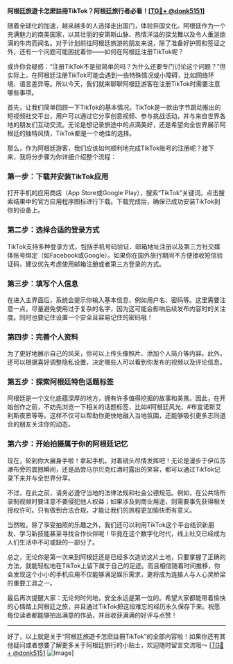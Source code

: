 **阿根廷旅遊卡怎麽註冊TikTok？阿根廷旅行者必看！[[TG💪+ @donk5151](https://t.me/s/donk5151)]**

随着全球化的加速，越来越多的人选择走出国门，体验异国文化。阿根廷作为一个充满魅力的南美国家，以其壮丽的安第斯山脉、热情洋溢的探戈舞以及令人垂涎欲滴的牛肉而闻名。对于计划前往阿根廷旅游的朋友来说，除了准备好护照和签证之外，还有一个问题可能困扰着你——如何在阿根廷注册TikTok呢？

或许你会疑惑：“注册TikTok不是挺简单的吗？为什么还要专门讨论这个问题？”但实际上，在阿根廷注册TikTok可能会遇到一些特殊情况或小障碍，比如网络环境、语言差异等。所以今天，我们就来聊聊阿根廷游客在注册TikTok时需要注意哪些事项。

首先，让我们简单回顾一下TikTok的基本情况。TikTok是一款由字节跳动推出的短视频社交平台，用户可以通过它分享创意视频、参与挑战活动，并与来自世界各地的朋友们互动交流。无论是想记录旅途中的点滴美好，还是希望向全世界展示阿根廷的独特风情，TikTok都是一个绝佳的选择。

那么，作为阿根廷游客，我们应该如何顺利地完成TikTok账号的注册呢？接下来，我将分步骤为你详细介绍整个流程：

### 第一步：下载并安装TikTok应用

打开手机的应用商店（App Store或Google Play），搜索“TikTok”关键词。点击搜索结果中的官方应用程序图标进行下载。下载完成后，确保已成功安装TikTok到你的设备上。

### 第二步：选择合适的登录方式

TikTok支持多种登录方式，包括手机号码验证、邮箱地址注册以及第三方社交媒体账号绑定（如Facebook或Google）。如果你在国外旅行期间不方便接收短信验证码，建议优先考虑使用邮箱注册或者第三方登录的方式。

### 第三步：填写个人信息

在进入主界面后，系统会提示你输入基本信息，例如用户名、密码等。这里需要注意一点，尽量避免使用过于复杂的名字，因为这可能会影响后续发布内容时的关注度。同时也要记住设置一个安全且容易记住的密码哦！

### 第四步：完善个人资料

为了更好地展示自己的风采，你可以上传头像照片、添加个人简介等内容。此外，还可以根据喜好调整隐私设置，决定哪些人可以看到你发布的视频以及评论信息。

### 第五步：探索阿根廷特色话题标签

阿根廷是一个文化底蕴深厚的地方，拥有许多值得挖掘的故事和美景。因此，在开始创作之前，不妨先浏览一下相关的话题标签，比如#阿根廷风光、#布宜诺斯艾利斯夜景等等。这样不仅可以帮助你更快地融入当地氛围，还能够吸引更多志同道合的朋友关注你的动态。

### 第六步：开始拍摄属于你的阿根廷记忆

现在，轮到你大展身手啦！拿起手机，对着镜头尽情发挥吧！无论是漫步于伊瓜苏瀑布旁的震撼瞬间，还是品尝马尔贝克红酒时露出的笑容，都可以通过TikTok记录下来并与全世界分享。

不过，在此之前，请务必遵守当地的法律法规和社会公德规范。例如，在公共场所录制视频时要注意不要侵犯他人权益；如果涉及到商业用途，则需要事先获得相关授权许可。只有做到合法合规，才能让我们的旅程更加愉快而有意义。

当然啦，除了享受拍照的乐趣之外，我们还可以利用TikTok这个平台结识新朋友、学习新技能甚至寻找合作伙伴呢！毕竟在这个数字化时代，线上社交已经成为人们生活中不可或缺的一部分了。

总之，无论你是第一次来到阿根廷还是已经多次造访这片土地，只要掌握了正确的方法，就能轻松地在TikTok上留下属于自己的足迹。而且相信随着时间推移，你会发现这个小小的手机应用不仅能够满足娱乐需求，更将成为连接人与人心灵桥梁的重要工具之一。

最后再次提醒大家：无论何时何地，安全永远是第一位的。希望大家都能带着愉快的心情踏上阿根廷之旅，并且通过TikTok把这段难忘的经历永久保存下来。祝愿每位读者都能够拍出满意的作品，并且收获满满的好评与点赞！

---

好了，以上就是关于“阿根廷旅遊卡怎麽註冊TikTok”的全部内容啦！如果你还有其他疑问或者想要了解更多关于阿根廷旅行的小贴士，欢迎随时留言交流哦～ [[TG💪+ @donk5151](https://t.me/s/donk5151) ![Image](https://i.postimg.cc/rwNCRYN7/Snipaste-2025-04-30-17-27-05.png)]